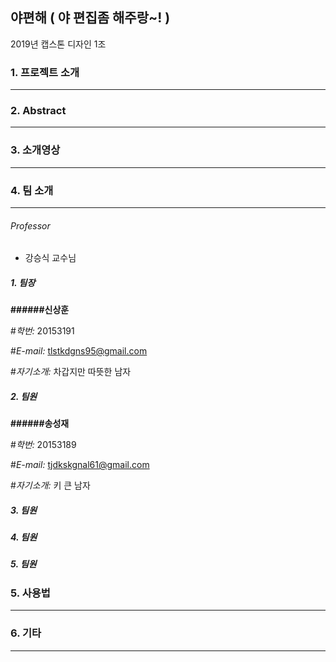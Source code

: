 ## 야편해 ( 야 편집좀 해주랑~! )

2019년 캡스톤 디자인 1조



### 1. 프로젝트 소개

------




### 2. Abstract

------




### 3. 소개영상

------







### 4. 팀 소개

------

###### Professor

- 강승식 교수님

##### 1. 팀장

**######신상훈**


#*학번:*     20153191

#*E-mail:*  tlstkdgns95@gmail.com

#*자기소개:*     차갑지만 따뜻한 남자

##### 2. 팀원

**######송성재**


#*학번:*    20153189

#*E-mail:*  tjdkskgnal61@gmail.com

#*자기소개:*     키 큰 남자

##### 3. 팀원


##### 4. 팀원


##### 5. 팀원



### 5. 사용법

------




### 6. 기타

------

